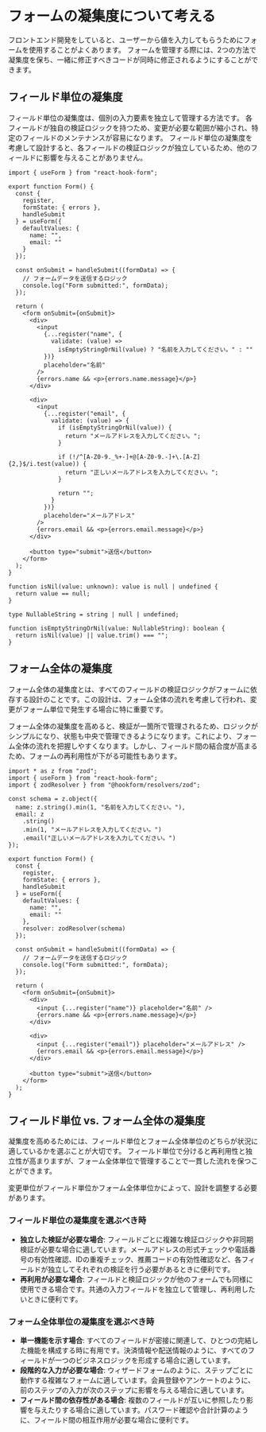 # フォームの凝集度について考える

<div style="margin-top: 16px">
<Badge type="info" text="凝集度" />
</div>

フロントエンド開発をしていると、ユーザーから値を入力してもらうためにフォームを使用することがよくあります。
フォームを管理する際には、2つの方法で凝集度を保ち、一緒に修正すべきコードが同時に修正されるようにすることができます。

## フィールド単位の凝集度

フィールド単位の凝集度は、個別の入力要素を独立して管理する方法です。
各フィールドが独自の検証ロジックを持つため、変更が必要な範囲が縮小され、特定のフィールドのメンテナンスが容易になります。
フィールド単位の凝集度を考慮して設計すると、各フィールドの検証ロジックが独立しているため、他のフィールドに影響を与えることがありません。

```tsx
import { useForm } from "react-hook-form";

export function Form() {
  const {
    register,
    formState: { errors },
    handleSubmit
  } = useForm({
    defaultValues: {
      name: "",
      email: ""
    }
  });

  const onSubmit = handleSubmit((formData) => {
    // フォームデータを送信するロジック
    console.log("Form submitted:", formData);
  });

  return (
    <form onSubmit={onSubmit}>
      <div>
        <input
          {...register("name", {
            validate: (value) =>
              isEmptyStringOrNil(value) ? "名前を入力してください。" : ""
          })}
          placeholder="名前"
        />
        {errors.name && <p>{errors.name.message}</p>}
      </div>

      <div>
        <input
          {...register("email", {
            validate: (value) => {
              if (isEmptyStringOrNil(value)) {
                return "メールアドレスを入力してください。";
              }

              if (!/^[A-Z0-9._%+-]+@[A-Z0-9.-]+\.[A-Z]{2,}$/i.test(value)) {
                return "正しいメールアドレスを入力してください。";
              }

              return "";
            }
          })}
          placeholder="メールアドレス"
        />
        {errors.email && <p>{errors.email.message}</p>}
      </div>

      <button type="submit">送信</button>
    </form>
  );
}

function isNil(value: unknown): value is null | undefined {
  return value == null;
}

type NullableString = string | null | undefined;

function isEmptyStringOrNil(value: NullableString): boolean {
  return isNil(value) || value.trim() === "";
}
```

## フォーム全体の凝集度

フォーム全体の凝集度とは、すべてのフィールドの検証ロジックがフォームに依存する設計のことです。この設計は、フォーム全体の流れを考慮して行われ、変更がフォーム単位で発生する場合に特に重要です。

フォーム全体の凝集度を高めると、検証が一箇所で管理されるため、ロジックがシンプルになり、状態も中央で管理できるようになります。これにより、フォーム全体の流れを把握しやすくなります。しかし、フィールド間の結合度が高まるため、フォームの再利用性が下がる可能性もあります。

```tsx
import * as z from "zod";
import { useForm } from "react-hook-form";
import { zodResolver } from "@hookform/resolvers/zod";

const schema = z.object({
  name: z.string().min(1, "名前を入力してください。"),
  email: z
    .string()
    .min(1, "メールアドレスを入力してください。")
    .email("正しいメールアドレスを入力してください。")
});

export function Form() {
  const {
    register,
    formState: { errors },
    handleSubmit
  } = useForm({
    defaultValues: {
      name: "",
      email: ""
    },
    resolver: zodResolver(schema)
  });

  const onSubmit = handleSubmit((formData) => {
    // フォームデータを送信するロジック
    console.log("Form submitted:", formData);
  });

  return (
    <form onSubmit={onSubmit}>
      <div>
        <input {...register("name")} placeholder="名前" />
        {errors.name && <p>{errors.name.message}</p>}
      </div>

      <div>
        <input {...register("email")} placeholder="メールアドレス" />
        {errors.email && <p>{errors.email.message}</p>}
      </div>

      <button type="submit">送信</button>
    </form>
  );
}
```

## フィールド単位 vs. フォーム全体の凝集度

凝集度を高めるためには、フィールド単位とフォーム全体単位のどちらが状況に適しているかを選ぶことが大切です。
フィールド単位で分けると再利用性と独立性が高まりますが、フォーム全体単位で管理することで一貫した流れを保つことができます。

変更単位がフィールド単位かフォーム全体単位かによって、設計を調整する必要があります。

### フィールド単位の凝集度を選ぶべき時

- **独立した検証が必要な場合**: フィールドごとに複雑な検証ロジックや非同期検証が必要な場合に適しています。メールアドレスの形式チェックや電話番号の有効性確認、IDの重複チェック、推薦コードの有効性確認など、各フィールドが独立してそれぞれの検証を行う必要があるときに便利です。
- **再利用が必要な場合**: フィールドと検証ロジックが他のフォームでも同様に使用できる場合です。共通の入力フィールドを独立して管理し、再利用したいときに便利です。

### フォーム全体単位の凝集度を選ぶべき時

- **単一機能を示す場合**: すべてのフィールドが密接に関連して、ひとつの完結した機能を構成する時に有用です。決済情報や配送情報のように、すべてのフィールドが一つのビジネスロジックを形成する場合に適しています。
- **段階的な入力が必要な場合**: ウィザードフォームのように、ステップごとに動作する複雑なフォームに適しています。会員登録やアンケートのように、前のステップの入力が次のステップに影響を与える場合に適しています。
- **フィールド間の依存性がある場合**: 複数のフィールドが互いに参照したり影響を与えたりする場合に適しています。パスワード確認や合計計算のように、フィールド間の相互作用が必要な場合に便利です。
